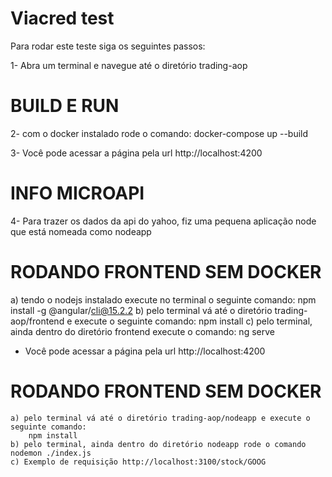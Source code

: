 # Viacred test

Para rodar este teste siga os seguintes passos:

1- Abra um terminal e navegue até o diretório trading-aop
#  BUILD E RUN
2- com o docker instalado rode o comando:
   docker-compose up --build   

3- Você pode acessar a página pela url http://localhost:4200
# INFO MICROAPI
4- Para trazer os dados da api do yahoo, fiz uma pequena aplicação node que está nomeada como nodeapp


  # RODANDO FRONTEND SEM DOCKER
  a) tendo o nodejs instalado execute no terminal o seguinte comando:
     npm install -g @angular/cli@15.2.2
  b) pelo terminal vá até o diretório trading-aop/frontend e execute o seguinte comando:
     npm install
  c) pelo terminal, ainda dentro do diretório frontend execute o comando:
   ng serve
   - Você pode acessar a página pela url http://localhost:4200

   
  # RODANDO FRONTEND SEM DOCKER
    a) pelo terminal vá até o diretório trading-aop/nodeapp e execute o seguinte comando:
        npm install
    b) pelo terminal, ainda dentro do diretório nodeapp rode o comando nodemon ./index.js
    c) Exemplo de requisição http://localhost:3100/stock/GOOG
  